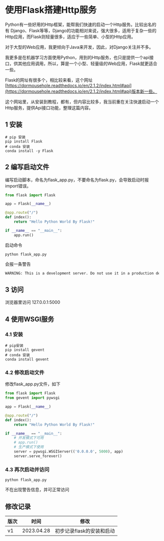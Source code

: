 # 使用Flask搭建Http服务

Python有一些好用的Http框架，能帮我们快速的启动一个Http服务。比较出名的有 Django、Flask等等，Django的功能相对来说，强大很多，适用于复杂一些的Http应用，而Flask则轻量很多，适应于一些简单、小型的Http应用。

对于大型的Web应用，我更倾向于Java来开发，因此，对Django关注并不多。

我更多是在机器学习方面使用Python，用到的Http服务，也只是提供一个api接口，供其他应用调用，所以，算是一个小型、轻量级的Web应用，Flask就更适合一些。

Flask的网址有很多个，相比较来看，这个网址[https://dormousehole.readthedocs.io/en/2.1.2/index.html#api](https://dormousehole.readthedocs.io/en/2.1.2/index.html#api)版本新一些。

这个网站里，从安装到教程，都有，但内容比较多，我当前重在关注快速启动一个Http服务，提供Api接口功能，整理这篇内容。

## 1 安装

```shell
# pip 安装
pip install Flask
# conda 安装
conda install -y Flask
```

## 2 编写启动文件
编写启动脚本，命名为flask_app.py，不要命名为flask.py，会导致启动时报import错误。

```python
from flask import Flask

app = Flask(__name__)

@app.route("/")
def index():
    return "Hello Python World By Flask!"

if __name__ == "__main__":
    app.run()
```

启动命令

```shell
python flask_app.py
```

会报一条警告

```txt
WARNING: This is a development server. Do not use it in a production deployment. Use a production WSGI server instead.
```

## 3 访问
浏览器里访问 127.0.0.1:5000

## 4 使用WSGI服务

### 4.1 安装

```shell
# pip安装
pip install gevent
# conda 安装
conda install gevent
```

### 4.2 修改启动文件

修改flask_app.py文件，如下

```python
from flask import Flask
from gevent import pywsgi

app = Flask(__name__)

@app.route("/")
def index():
    return "Hello Python World By Flask!"

if __name__ == "__main__":
    # 开发模式下可用
    # app.run()
    # 生产模式下使用
    server = pywsgi.WSGIServer(('0.0.0.0', 5000), app)
    server.serve_forever()
```

### 4.3 再次启动并访问

```shell
python flask_app.py
```

不在出现警告信息，并可正常访问

## 修改记录
|版次|时间|修改|
|---|---|---|
|v1|2023.04.28|初步记录flask的安装和启动|